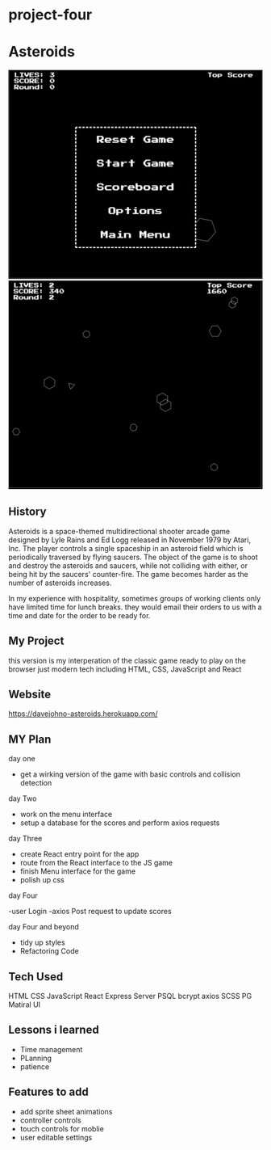 # project-four

# Asteroids

<img src="./readme_images/Screenshot 2022-04-10 at 9.47.15 pm.png" alt="" />
<img src="./readme_images/Screenshot 2022-04-10 at 9.47.59 pm.png" alt="" />

## History

Asteroids is a space-themed multidirectional shooter arcade game designed by Lyle Rains and Ed Logg released in November 1979 by Atari, Inc. The player controls a single spaceship in an asteroid field which is periodically traversed by flying saucers. The object of the game is to shoot and destroy the asteroids and saucers, while not colliding with either, or being hit by the saucers' counter-fire. The game becomes harder as the number of asteroids increases.

In my experience with hospitality, sometimes groups of working clients only have limited time for lunch breaks. they would email their orders to us with a time and date for the order to be ready for.

## My Project

this version is my interperation of the classic game ready to play on the browser just modern tech including HTML, CSS, JavaScript and React

## Website

https://davejohno-asteroids.herokuapp.com/

## MY Plan

day one

- get a wirking version of the game with basic controls and collision detection

day Two

- work on the menu interface
- setup a database for the scores and perform axios requests

day Three

- create React entry point for the app
- route from the React interface to the JS game
- finish Menu interface for the game
- polish up css

day Four

-user Login
-axios Post request to update scores

day Four and beyond

- tidy up styles
- Refactoring Code

## Tech Used

HTML
CSS
JavaScript
React
Express Server
PSQL
bcrypt
axios
SCSS
PG
Matiral UI

## Lessons i learned

- Time management
- PLanning
- patience

## Features to add

- add sprite sheet animations
- controller controls
- touch controls for moblie
- user editable settings
